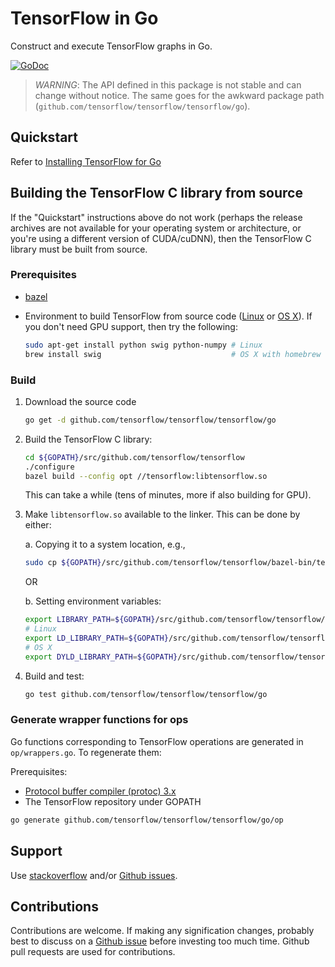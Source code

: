 # TensorFlow in Go

Construct and execute TensorFlow graphs in Go.

[![GoDoc](https://godoc.org/github.com/tensorflow/tensorflow/tensorflow/go?status.svg)](https://godoc.org/github.com/tensorflow/tensorflow/tensorflow/go)

> *WARNING*: The API defined in this package is not stable and can change
> without notice. The same goes for the awkward package path
> (`github.com/tensorflow/tensorflow/tensorflow/go`).

## Quickstart

Refer to [Installing TensorFlow for Go](https://www.tensorflow.org/install/install_go)

## Building the TensorFlow C library from source

If the "Quickstart" instructions above do not work (perhaps the release archives
are not available for your operating system or architecture, or you're using a
different version of CUDA/cuDNN), then the TensorFlow C library must be built
from source.

### Prerequisites

-   [bazel](https://www.bazel.build/versions/master/docs/install.html)
-   Environment to build TensorFlow from source code
    ([Linux](https://www.tensorflow.org/install/install_sources#PrepareLinux)
    or [OS
    X](https://www.tensorflow.org/install/install_sources#PrepareMac)).
    If you don't need GPU support, then try the following:

    ```sh
    sudo apt-get install python swig python-numpy # Linux
    brew install swig                             # OS X with homebrew
    ```

### Build

1.  Download the source code

    ```sh
    go get -d github.com/tensorflow/tensorflow/tensorflow/go
    ```

2.  Build the TensorFlow C library:

    ```sh
    cd ${GOPATH}/src/github.com/tensorflow/tensorflow
    ./configure
    bazel build --config opt //tensorflow:libtensorflow.so
    ```

    This can take a while (tens of minutes, more if also building for GPU).

3.  Make `libtensorflow.so` available to the linker. This can be done by either:

    a. Copying it to a system location, e.g.,

    ```sh
    sudo cp ${GOPATH}/src/github.com/tensorflow/tensorflow/bazel-bin/tensorflow/libtensorflow.so /usr/local/lib
    ```

    OR

    b. Setting environment variables:

    ```sh
    export LIBRARY_PATH=${GOPATH}/src/github.com/tensorflow/tensorflow/bazel-bin/tensorflow
    # Linux
    export LD_LIBRARY_PATH=${GOPATH}/src/github.com/tensorflow/tensorflow/bazel-bin/tensorflow
    # OS X
    export DYLD_LIBRARY_PATH=${GOPATH}/src/github.com/tensorflow/tensorflow/bazel-bin/tensorflow
    ```

4.  Build and test:

    ```sh
    go test github.com/tensorflow/tensorflow/tensorflow/go
    ```

### Generate wrapper functions for ops

Go functions corresponding to TensorFlow operations are generated in `op/wrappers.go`. To regenerate them:

Prerequisites:
- [Protocol buffer compiler (protoc) 3.x](https://github.com/google/protobuf/releases/)
- The TensorFlow repository under GOPATH

```sh
go generate github.com/tensorflow/tensorflow/tensorflow/go/op
```

## Support

Use [stackoverflow](http://stackoverflow.com/questions/tagged/tensorflow) and/or
[Github issues](https://github.com/tensorflow/tensorflow/issues).

## Contributions

Contributions are welcome. If making any signification changes, probably best to
discuss on a [Github issue](https://github.com/tensorflow/tensorflow/issues)
before investing too much time. Github pull requests are used for contributions.
